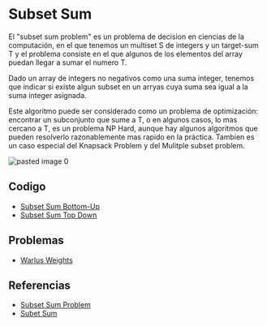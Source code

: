 # Subset Sum
El "subset sum problem" es un problema de decision en ciencias de la computación, en el que tenemos un multiset S de integers y un target-sum T y el problema consiste en el que algunos de los elementos del array puedan llegar a sumar el numero T.

Dado un array de integers no negativos como una suma integer, tenemos que indicar si existe algun subset en un arryas cuya suma sea igual a la suma integer asignada.

Este algoritmo puede ser considerado como un problema de optimización: encontrar un subconjunto que sume a T, o en algunos casos, lo mas cercano a T, es un problema NP Hard, aunque hay algunos algoritmos que pueden resolverlo razonablemente mas rapido en la práctica. Tambien es un caso especial del Knapsack Problem y del Mulitple subset problem.

![pasted image 0](https://user-images.githubusercontent.com/101950765/197396474-644740cb-6e33-461a-9592-f874cbc57da2.png)

## Codigo
- [Subset Sum Bottom-Up](https://github.com/dylanjitt/Algoritmica/blob/main/contenido/programacion_dinamica/subset_sum/subsetSumBU.cpp)
- [Subset Sum Top Down](https://github.com/dylanjitt/Algoritmica/blob/main/contenido/programacion_dinamica/subset_sum/subsetSumTD.cpp)

## Problemas
- [Warlus Weights](https://open.kattis.com/problems/walrusweights)

## Referencias
- [Subset Sum Problem](https://en.wikipedia.org/wiki/Subset_sum_problem)
- [Subet Sum](https://www.interviewbit.com/blog/subset-sum-problem/)
